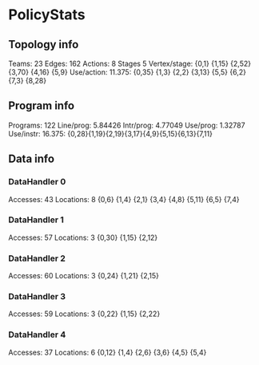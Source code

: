 # PolicyStats
## Topology info
Teams:		23
Edges:		162
Actions:	8
Stages		5
Vertex/stage:	{0,1} {1,15} {2,52} {3,70} {4,16} {5,9} 
Use/action:	11.375: {0,35} {1,3} {2,2} {3,13} {5,5} {6,2} {7,3} {8,28} 

## Program info
Programs:	122
Line/prog:	5.84426
Intr/prog:	4.77049
Use/prog:	1.32787
Use/instr:	16.375: {0,28}{1,19}{2,19}{3,17}{4,9}{5,15}{6,13}{7,11}

## Data info

### DataHandler 0
Accesses:	43
Locations:	8
{0,6} {1,4} {2,1} {3,4} {4,8} {5,11} {6,5} {7,4} 

### DataHandler 1
Accesses:	57
Locations:	3
{0,30} {1,15} {2,12} 

### DataHandler 2
Accesses:	60
Locations:	3
{0,24} {1,21} {2,15} 

### DataHandler 3
Accesses:	59
Locations:	3
{0,22} {1,15} {2,22} 

### DataHandler 4
Accesses:	37
Locations:	6
{0,12} {1,4} {2,6} {3,6} {4,5} {5,4} 